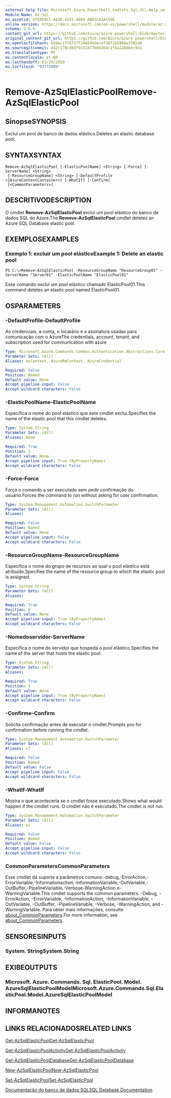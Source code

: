 ```yaml
---
external help file: Microsoft.Azure.PowerShell.Cmdlets.Sql.dll-Help.xml
Module Name: Az.Sql
ms.assetid: 47E8E8C1-A63D-4243-A004-ABD5CA1A559E
online version: https://docs.microsoft.com/en-us/powershell/module/az.sql/remove-azsqlelasticpool
schema: 2.0.0
content_git_url: https://github.com/Azure/azure-powershell/blob/master/src/Sql/Sql/help/Remove-AzSqlElasticPool.md
original_content_git_url: https://github.com/Azure/azure-powershell/blob/master/src/Sql/Sql/help/Remove-AzSqlElasticPool.md
ms.openlocfilehash: b58ec1f76737f34664bdecef38f2b596be3702d8
ms.sourcegitcommit: 4d2c178cd6df9151877b08d54c1f4a228dbec9d1
ms.translationtype: MT
ms.contentlocale: pt-BR
ms.lasthandoff: 01/29/2020
ms.locfileid: "93773809"
---
```

# <span data-ttu-id="3800a-101">Remove-AzSqlElasticPool</span><span class="sxs-lookup"><span data-stu-id="3800a-101">Remove-AzSqlElasticPool</span></span>

## <span data-ttu-id="3800a-102">Sinopse</span><span class="sxs-lookup"><span data-stu-id="3800a-102">SYNOPSIS</span></span>
<span data-ttu-id="3800a-103">Exclui um pool de banco de dados elástico.</span><span class="sxs-lookup"><span data-stu-id="3800a-103">Deletes an elastic database pool.</span></span>

## <span data-ttu-id="3800a-104">SYNTAX</span><span class="sxs-lookup"><span data-stu-id="3800a-104">SYNTAX</span></span>

```
Remove-AzSqlElasticPool [-ElasticPoolName] <String> [-Force] [-ServerName] <String>
 [-ResourceGroupName] <String> [-DefaultProfile <IAzureContextContainer>] [-WhatIf] [-Confirm]
 [<CommonParameters>]
```

## <span data-ttu-id="3800a-105">DESCRITIVO</span><span class="sxs-lookup"><span data-stu-id="3800a-105">DESCRIPTION</span></span>
<span data-ttu-id="3800a-106">O cmdlet **Remove-AzSqlElasticPool** exclui um pool elástico do banco de dados SQL do Azure.</span><span class="sxs-lookup"><span data-stu-id="3800a-106">The **Remove-AzSqlElasticPool** cmdlet deletes an Azure SQL Database elastic pool.</span></span>

## <span data-ttu-id="3800a-107">EXEMPLOS</span><span class="sxs-lookup"><span data-stu-id="3800a-107">EXAMPLES</span></span>

### <span data-ttu-id="3800a-108">Exemplo 1: excluir um pool elástico</span><span class="sxs-lookup"><span data-stu-id="3800a-108">Example 1: Delete an elastic pool</span></span>
```
PS C:\>Remove-AzSqlElasticPool -ResourceGroupName "ResourceGroup01" -ServerName "Server01" -ElasticPoolName "ElasticPool01"
```

<span data-ttu-id="3800a-109">Esse comando exclui um pool elástico chamado ElasticPool01.</span><span class="sxs-lookup"><span data-stu-id="3800a-109">This command deletes an elastic pool named ElasticPool01.</span></span>

## <span data-ttu-id="3800a-110">OS</span><span class="sxs-lookup"><span data-stu-id="3800a-110">PARAMETERS</span></span>

### <span data-ttu-id="3800a-111">-DefaultProfile</span><span class="sxs-lookup"><span data-stu-id="3800a-111">-DefaultProfile</span></span>
<span data-ttu-id="3800a-112">As credenciais, a conta, o locatário e a assinatura usadas para comunicação com o Azure</span><span class="sxs-lookup"><span data-stu-id="3800a-112">The credentials, account, tenant, and subscription used for communication with azure</span></span>

```yaml
Type: Microsoft.Azure.Commands.Common.Authentication.Abstractions.Core.IAzureContextContainer
Parameter Sets: (All)
Aliases: AzContext, AzureRmContext, AzureCredential

Required: False
Position: Named
Default value: None
Accept pipeline input: False
Accept wildcard characters: False
```

### <span data-ttu-id="3800a-113">-ElasticPoolName</span><span class="sxs-lookup"><span data-stu-id="3800a-113">-ElasticPoolName</span></span>
<span data-ttu-id="3800a-114">Especifica o nome do pool elástico que este cmdlet exclui.</span><span class="sxs-lookup"><span data-stu-id="3800a-114">Specifies the name of the elastic pool that this cmdlet deletes.</span></span>

```yaml
Type: System.String
Parameter Sets: (All)
Aliases: Name

Required: True
Position: 2
Default value: None
Accept pipeline input: True (ByPropertyName)
Accept wildcard characters: False
```

### <span data-ttu-id="3800a-115">-Force</span><span class="sxs-lookup"><span data-stu-id="3800a-115">-Force</span></span>
<span data-ttu-id="3800a-116">Força o comando a ser executado sem pedir confirmação do usuário.</span><span class="sxs-lookup"><span data-stu-id="3800a-116">Forces the command to run without asking for user confirmation.</span></span>

```yaml
Type: System.Management.Automation.SwitchParameter
Parameter Sets: (All)
Aliases:

Required: False
Position: Named
Default value: None
Accept pipeline input: False
Accept wildcard characters: False
```

### <span data-ttu-id="3800a-117">-ResourceGroupName</span><span class="sxs-lookup"><span data-stu-id="3800a-117">-ResourceGroupName</span></span>
<span data-ttu-id="3800a-118">Especifica o nome do grupo de recursos ao qual o pool elástico está atribuído.</span><span class="sxs-lookup"><span data-stu-id="3800a-118">Specifies the name of the resource group to which the elastic pool is assigned.</span></span>

```yaml
Type: System.String
Parameter Sets: (All)
Aliases:

Required: True
Position: 0
Default value: None
Accept pipeline input: True (ByPropertyName)
Accept wildcard characters: False
```

### <span data-ttu-id="3800a-119">-Nomedoservidor</span><span class="sxs-lookup"><span data-stu-id="3800a-119">-ServerName</span></span>
<span data-ttu-id="3800a-120">Especifica o nome do servidor que hospeda o pool elástico.</span><span class="sxs-lookup"><span data-stu-id="3800a-120">Specifies the name of the server that hosts the elastic pool.</span></span>

```yaml
Type: System.String
Parameter Sets: (All)
Aliases:

Required: True
Position: 1
Default value: None
Accept pipeline input: True (ByPropertyName)
Accept wildcard characters: False
```

### <span data-ttu-id="3800a-121">-Confirme</span><span class="sxs-lookup"><span data-stu-id="3800a-121">-Confirm</span></span>
<span data-ttu-id="3800a-122">Solicita confirmação antes de executar o cmdlet.</span><span class="sxs-lookup"><span data-stu-id="3800a-122">Prompts you for confirmation before running the cmdlet.</span></span>

```yaml
Type: System.Management.Automation.SwitchParameter
Parameter Sets: (All)
Aliases: cf

Required: False
Position: Named
Default value: False
Accept pipeline input: False
Accept wildcard characters: False
```

### <span data-ttu-id="3800a-123">-WhatIf</span><span class="sxs-lookup"><span data-stu-id="3800a-123">-WhatIf</span></span>
<span data-ttu-id="3800a-124">Mostra o que aconteceria se o cmdlet fosse executado.</span><span class="sxs-lookup"><span data-stu-id="3800a-124">Shows what would happen if the cmdlet runs.</span></span>
<span data-ttu-id="3800a-125">O cmdlet não é executado.</span><span class="sxs-lookup"><span data-stu-id="3800a-125">The cmdlet is not run.</span></span>

```yaml
Type: System.Management.Automation.SwitchParameter
Parameter Sets: (All)
Aliases: wi

Required: False
Position: Named
Default value: False
Accept pipeline input: False
Accept wildcard characters: False
```

### <span data-ttu-id="3800a-126">CommonParameters</span><span class="sxs-lookup"><span data-stu-id="3800a-126">CommonParameters</span></span>
<span data-ttu-id="3800a-127">Esse cmdlet dá suporte a parâmetros comuns:-debug,-ErrorAction,-ErrorVariable,-Informationaction,-InformationVariable,-OutVariable,-OutBuffer,-PipelineVariable,-Verbose-WarningAction e-WarningVariable.</span><span class="sxs-lookup"><span data-stu-id="3800a-127">This cmdlet supports the common parameters: -Debug, -ErrorAction, -ErrorVariable, -InformationAction, -InformationVariable, -OutVariable, -OutBuffer, -PipelineVariable, -Verbose, -WarningAction, and -WarningVariable.</span></span> <span data-ttu-id="3800a-128">Para obter mais informações, consulte [about_CommonParameters](https://go.microsoft.com/fwlink/?LinkID=113216).</span><span class="sxs-lookup"><span data-stu-id="3800a-128">For more information, see [about_CommonParameters](https://go.microsoft.com/fwlink/?LinkID=113216).</span></span>

## <span data-ttu-id="3800a-129">SENSORES</span><span class="sxs-lookup"><span data-stu-id="3800a-129">INPUTS</span></span>

### <span data-ttu-id="3800a-130">System. String</span><span class="sxs-lookup"><span data-stu-id="3800a-130">System.String</span></span>

## <span data-ttu-id="3800a-131">EXIBE</span><span class="sxs-lookup"><span data-stu-id="3800a-131">OUTPUTS</span></span>

### <span data-ttu-id="3800a-132">Microsoft. Azure. Commands. Sql. ElasticPool. Model. AzureSqlElasticPoolModel</span><span class="sxs-lookup"><span data-stu-id="3800a-132">Microsoft.Azure.Commands.Sql.ElasticPool.Model.AzureSqlElasticPoolModel</span></span>

## <span data-ttu-id="3800a-133">INFORMA</span><span class="sxs-lookup"><span data-stu-id="3800a-133">NOTES</span></span>

## <span data-ttu-id="3800a-134">LINKS RELACIONADOS</span><span class="sxs-lookup"><span data-stu-id="3800a-134">RELATED LINKS</span></span>

[<span data-ttu-id="3800a-135">Get-AzSqlElasticPool</span><span class="sxs-lookup"><span data-stu-id="3800a-135">Get-AzSqlElasticPool</span></span>](./Get-AzSqlElasticPool.md)

[<span data-ttu-id="3800a-136">Get-AzSqlElasticPoolActivity</span><span class="sxs-lookup"><span data-stu-id="3800a-136">Get-AzSqlElasticPoolActivity</span></span>](./Get-AzSqlElasticPoolActivity.md)

[<span data-ttu-id="3800a-137">Get-AzSqlElasticPoolDatabase</span><span class="sxs-lookup"><span data-stu-id="3800a-137">Get-AzSqlElasticPoolDatabase</span></span>](./Get-AzSqlElasticPoolDatabase.md)

[<span data-ttu-id="3800a-138">New-AzSqlElasticPool</span><span class="sxs-lookup"><span data-stu-id="3800a-138">New-AzSqlElasticPool</span></span>](./New-AzSqlElasticPool.md)

[<span data-ttu-id="3800a-139">Set-AzSqlElasticPool</span><span class="sxs-lookup"><span data-stu-id="3800a-139">Set-AzSqlElasticPool</span></span>](./Set-AzSqlElasticPool.md)

[<span data-ttu-id="3800a-140">Documentação do banco de dados SQL</span><span class="sxs-lookup"><span data-stu-id="3800a-140">SQL Database Documentation</span></span>](https://docs.microsoft.com/azure/sql-database/)


